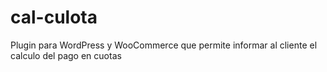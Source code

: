 # cal-culota
Plugin para WordPress y WooCommerce que permite informar al cliente el calculo del pago en cuotas
